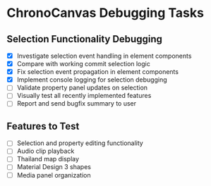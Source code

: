 # ChronoCanvas Debugging Tasks

## Selection Functionality Debugging
- [x] Investigate selection event handling in element components
- [x] Compare with working commit selection logic
- [x] Fix selection event propagation in element components
- [x] Implement console logging for selection debugging
- [ ] Validate property panel updates on selection
- [ ] Visually test all recently implemented features
- [ ] Report and send bugfix summary to user

## Features to Test
- [ ] Selection and property editing functionality
- [ ] Audio clip playback
- [ ] Thailand map display
- [ ] Material Design 3 shapes
- [ ] Media panel organization
